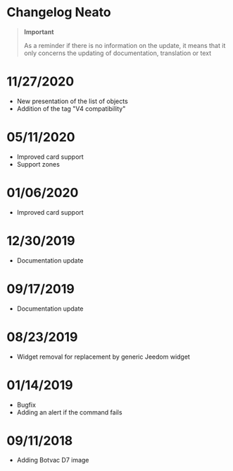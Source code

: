 # Changelog Neato

>**Important**
>
>As a reminder if there is no information on the update, it means that it only concerns the updating of documentation, translation or text

# 11/27/2020

- New presentation of the list of objects
- Addition of the tag "V4 compatibility"

# 05/11/2020

- Improved card support
- Support zones

# 01/06/2020

- Improved card support

# 12/30/2019

- Documentation update

# 09/17/2019

- Documentation update

# 08/23/2019

- Widget removal for replacement by generic Jeedom widget

# 01/14/2019

- Bugfix
- Adding an alert if the command fails

# 09/11/2018

- Adding Botvac D7 image
